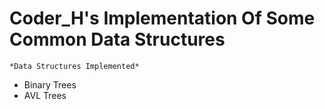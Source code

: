 # Coder_H's Implementation Of Some Common Data Structures
`*Data Structures Implemented*`
* Binary Trees
* AVL Trees
